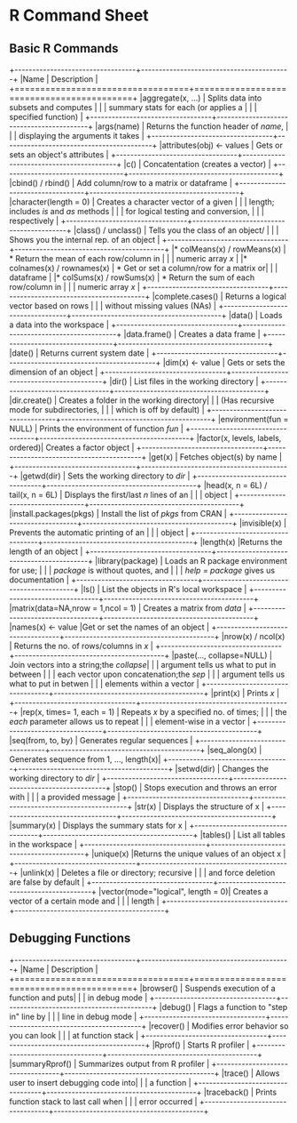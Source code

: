 R Command Sheet 
===============================================================================

Basic R Commands
-------------------------------------------------------------------------------

+----------------------------------+------------------------------------------+
|Name                              | Description                              |
+==================================+==========================================+
|aggregate(x, ...)                 | Splits data into subsets and computes    |
|                                  | summary stats for each (or applies a     |
|                                  | specified function)                      |
+----------------------------------+------------------------------------------+
|args(name)                        | Returns the function header of _name_,   | 
|                                  | displaying the arguments it takes        |
+----------------------------------+------------------------------------------+
|attributes(obj) <- values         | Gets or sets an object's attributes      |
+----------------------------------+------------------------------------------+
|c()                               | Concatentation (creates a vector)	      |
+----------------------------------+------------------------------------------+
|cbind() / rbind()                 | Add column/row to a matrix or dataframe  |
+----------------------------------+------------------------------------------+
|character(length = 0)             | Creates a character vector of a given    |
|                                  | length; includes _is_ and _as_ methods   |
|                                  | for logical testing and conversion,      |
|                                  | respectively                             |
+----------------------------------+------------------------------------------+
|class() / unclass()               | Tells you the class of an object/        |
|                                  | Shows you the internal rep. of an object | 
+----------------------------------+------------------------------------------+
|* colMeans(x) / rowMeans(x)       | * Return the mean of each row/column in  |
|                                  | numeric array _x_                        |
|* colnames(x) / rownames(x)       | * Get or set a column/row for a matrix or|
|                                  | dataframe                                |
|* colSums(x) / rowSums(x)         | * Return the sum of each row/column in   |
|                                  | numeric array _x_                        |
+----------------------------------+------------------------------------------+
|complete.cases()                  | Returns a logical vector based on rows   |
|                                  | without missing values (NAs)             |
+----------------------------------+------------------------------------------+
|data()                            | Loads a data into the workspace          |
+----------------------------------+------------------------------------------+
|data.frame()                      | Creates a data frame                     |
+----------------------------------+------------------------------------------+
|date()                            | Returns current system date              |
+----------------------------------+------------------------------------------+
|dim(x) <- value                   | Gets or sets the dimension of an object  |
+----------------------------------+------------------------------------------+
|dir()                             | List files in the working directory      |
+----------------------------------+------------------------------------------+
|dir.create()                      | Creates a folder in the working directory|
|                                  | (Has recursive mode for subdirectories,  |
|                                  | which is off by default)                 |
+----------------------------------+------------------------------------------+
|environment(fun = NULL)           | Prints the environment of function _fun_ |
+----------------------------------+------------------------------------------+
|factor(x, levels, labels, ordered)| Creates a factor object                  |
+----------------------------------+------------------------------------------+
|get(x)                            | Fetches object(s) by name                | 
+----------------------------------+------------------------------------------+
|getwd(dir)                        | Sets the working directory to _dir_      | 
+----------------------------------+------------------------------------------+
|head(x, n = 6L) / tail(x, n = 6L) | Displays the first/last _n_ lines of an  | 
|                                  | object                                   |
+----------------------------------+------------------------------------------+
|install.packages(pkgs)            | Install the list of _pkgs_ from CRAN     |
+----------------------------------+------------------------------------------+
|invisible(x)                      | Prevents the automatic printing of an    |
|                                  | object                                   |
+----------------------------------+------------------------------------------+
|length(x)                         |Returns the length of an object           |
+----------------------------------+------------------------------------------+
|library(package)                  | Loads an R package environment for use;  |
|                                  | _package_ is without quotes, and         |
|                                  | _help = package_ gives us documentation  |
+----------------------------------+------------------------------------------+
|ls()                              | List the objects in R's local workspace  |
+----------------------------------+------------------------------------------+
|matrix(data=NA,nrow = 1,ncol = 1) | Creates a matrix from _data_             |
+----------------------------------+------------------------------------------+
|names(x) <- value                 |Get or set the names of an object         |
+----------------------------------+------------------------------------------+
|nrow(x) / ncol(x)                 | Returns the no. of rows/columns in _x_   |
+----------------------------------+------------------------------------------+
|paste(..., collapse=NULL)         | Join vectors into a string;the _collapse_|
|                                  | argument tells us what to put in between |
|                                  | each vector upon concatenation;the _sep_ |
|                                  | argument tells us what to put in betwen  |
|                                  | elements within a vector                 |
+----------------------------------+------------------------------------------+
|print(x)						   | Prints _x_                               |
+----------------------------------+------------------------------------------+
|rep(x, times= 1, each = 1)        | Repeats _x_ by a specified no. of times; |
|                                  | the _each_ parameter allows us to repeat |
|                                  | element-wise in a vector                 |
+----------------------------------+------------------------------------------+
|seq(from, to, by)                 | Generates regular sequences              |
+----------------------------------+------------------------------------------+
|seq_along(x)                      | Generates sequence from 1, ..., length(x)|
+----------------------------------+------------------------------------------+
|setwd(dir)                        | Changes the working directory to _dir_   |
+----------------------------------+------------------------------------------+
|stop()                            | Stops execution and throws an error with |
|                                  | a provided message                       |
+----------------------------------+------------------------------------------+
|str(x)                            | Displays the structure of x              |
+----------------------------------+------------------------------------------+
|summary(x)                        | Displays the summary stats for x         |
+----------------------------------+------------------------------------------+
|tables()                          | List all tables in the workspace         |
+----------------------------------+------------------------------------------+
|unique(x)                         |Returns the unique values of an object x  |
+----------------------------------+------------------------------------------+
|unlink(x)                         | Deletes a file or directory; recursive   |
|                                  | and force deletion are false by default  |
+----------------------------------+------------------------------------------+
|vector(mode="logical", length = 0)| Creates a vector of a certain mode and   |
|                                  | length                                   |
+----------------------------------+------------------------------------------+

Debugging Functions
-------------------------------------------------------------------------------

+----------------------------------+------------------------------------------+
|Name                              | Description                              |
+==================================+==========================================+
|browser()                         | Suspends execution of a function and puts|
|                                  | in debug mode                            |
+----------------------------------+------------------------------------------+
|debug()                           | Flags a function to "step in" line by    |
|                                  | line in debug mode                       |
+----------------------------------+------------------------------------------+
|recover()                         | Modifies error behavior so you can look  |
|                                  | at function stack                        |
+----------------------------------+------------------------------------------+
|Rprof()                           | Starts R profiler                        |
+----------------------------------+------------------------------------------+
|summaryRprof()                    | Summarizes output from R profiler        |
+----------------------------------+------------------------------------------+
|trace()                           | Allows user to insert debugging code into|
|                                  | a function                               |
+----------------------------------+------------------------------------------+
|traceback()                       | Prints function stack to last call when  |
|                                  | error occurred                           |
+----------------------------------+------------------------------------------+





